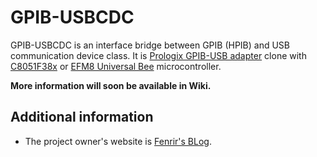 GPIB-USBCDC
===============

GPIB-USBCDC is an interface bridge between GPIB (HPIB) and USB communication device class. 
It is [Prologix GPIB-USB adapter](http://prologix.biz/gpib-usb-controller.html) clone with [C8051F38x](http://www.silabs.com/products/mcu/8-bit/c8051f38x/Pages/c8051f38x.aspx) or [EFM8 Universal Bee](https://www.silabs.com/products/mcu/8-bit/efm8-universal-bee/pages/efm8-universal-bee.aspx) microcontroller.

**More information will soon be available in Wiki.**

## Additional information
* The project owner's website is [Fenrir's BLog](http://fenrir.naruoka.org/).
